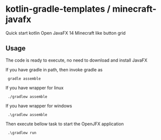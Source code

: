# kotlin-gradle-templates / minecraft-javafx
Quick start kotlin Open JavaFX 14 Minecraft like button grid

## Usage
The code is ready to execute, no need to download and install JavaFX

If you have gradle in path, then invoke gradle as

     gradle assemble

If you have wrapper for linux

     ./gradlew assemble

If you have wrapper for windows

     .\gradlew assemble

Then execute bellow task to start the OpenJFX application

     .\gradlew run

